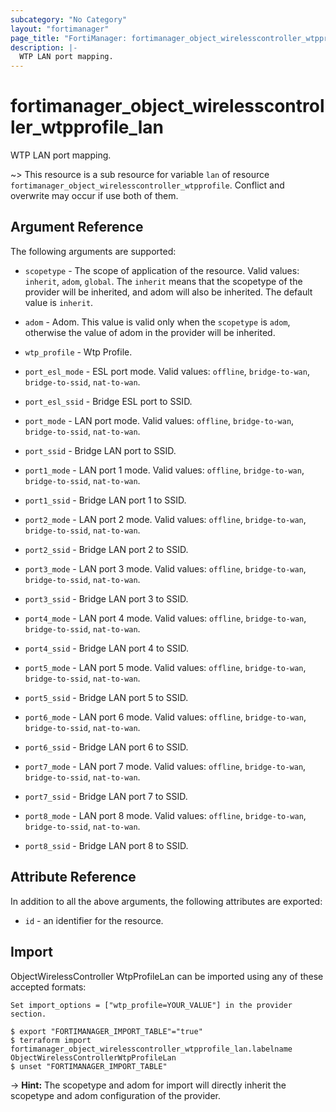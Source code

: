 ```yaml
---
subcategory: "No Category"
layout: "fortimanager"
page_title: "FortiManager: fortimanager_object_wirelesscontroller_wtpprofile_lan"
description: |-
  WTP LAN port mapping.
---
```


# fortimanager_object_wirelesscontroller_wtpprofile_lan
WTP LAN port mapping.

~> This resource is a sub resource for variable `lan` of resource `fortimanager_object_wirelesscontroller_wtpprofile`. Conflict and overwrite may occur if use both of them.



## Argument Reference


The following arguments are supported:

* `scopetype` - The scope of application of the resource. Valid values: `inherit`, `adom`, `global`. The `inherit` means that the scopetype of the provider will be inherited, and adom will also be inherited. The default value is `inherit`.
* `adom` - Adom. This value is valid only when the `scopetype` is `adom`, otherwise the value of adom in the provider will be inherited.
* `wtp_profile` - Wtp Profile.

* `port_esl_mode` - ESL port mode. Valid values: `offline`, `bridge-to-wan`, `bridge-to-ssid`, `nat-to-wan`.

* `port_esl_ssid` - Bridge ESL port to SSID.
* `port_mode` - LAN port mode. Valid values: `offline`, `bridge-to-wan`, `bridge-to-ssid`, `nat-to-wan`.

* `port_ssid` - Bridge LAN port to SSID.
* `port1_mode` - LAN port 1 mode. Valid values: `offline`, `bridge-to-wan`, `bridge-to-ssid`, `nat-to-wan`.

* `port1_ssid` - Bridge LAN port 1 to SSID.
* `port2_mode` - LAN port 2 mode. Valid values: `offline`, `bridge-to-wan`, `bridge-to-ssid`, `nat-to-wan`.

* `port2_ssid` - Bridge LAN port 2 to SSID.
* `port3_mode` - LAN port 3 mode. Valid values: `offline`, `bridge-to-wan`, `bridge-to-ssid`, `nat-to-wan`.

* `port3_ssid` - Bridge LAN port 3 to SSID.
* `port4_mode` - LAN port 4 mode. Valid values: `offline`, `bridge-to-wan`, `bridge-to-ssid`, `nat-to-wan`.

* `port4_ssid` - Bridge LAN port 4 to SSID.
* `port5_mode` - LAN port 5 mode. Valid values: `offline`, `bridge-to-wan`, `bridge-to-ssid`, `nat-to-wan`.

* `port5_ssid` - Bridge LAN port 5 to SSID.
* `port6_mode` - LAN port 6 mode. Valid values: `offline`, `bridge-to-wan`, `bridge-to-ssid`, `nat-to-wan`.

* `port6_ssid` - Bridge LAN port 6 to SSID.
* `port7_mode` - LAN port 7 mode. Valid values: `offline`, `bridge-to-wan`, `bridge-to-ssid`, `nat-to-wan`.

* `port7_ssid` - Bridge LAN port 7 to SSID.
* `port8_mode` - LAN port 8 mode. Valid values: `offline`, `bridge-to-wan`, `bridge-to-ssid`, `nat-to-wan`.

* `port8_ssid` - Bridge LAN port 8 to SSID.


## Attribute Reference

In addition to all the above arguments, the following attributes are exported:
* `id` - an identifier for the resource.

## Import

ObjectWirelessController WtpProfileLan can be imported using any of these accepted formats:
```
Set import_options = ["wtp_profile=YOUR_VALUE"] in the provider section.

$ export "FORTIMANAGER_IMPORT_TABLE"="true"
$ terraform import fortimanager_object_wirelesscontroller_wtpprofile_lan.labelname ObjectWirelessControllerWtpProfileLan
$ unset "FORTIMANAGER_IMPORT_TABLE"
```
-> **Hint:** The scopetype and adom for import will directly inherit the scopetype and adom configuration of the provider.
